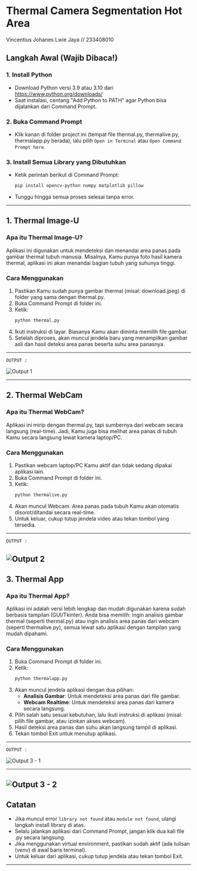 # Thermal Camera Segmentation Hot Area

Vincentius Johanes Lwie Jaya // 233408010

## Langkah Awal (Wajib Dibaca!)

### 1. Install Python
- Download Python versi 3.9 atau 3.10 dari https://www.python.org/downloads/
- Saat instalasi, centang "Add Python to PATH" agar Python bisa dijalankan dari Command Prompt.

### 2. Buka Command Prompt
- Klik kanan di folder project ini (tempat file thermal.py, thermalive.py, thermalapp.py berada), lalu pilih `Open in Terminal` atau `Open Command Prompt here`.

### 3. Install Semua Library yang Dibutuhkan
- Ketik perintah berikut di Command Prompt:
  ```bash
  pip install opencv-python numpy matplotlib pillow
  ```
- Tunggu hingga semua proses selesai tanpa error.

---

## 1. Thermal Image-U

### Apa itu Thermal Image-U?
Aplikasi ini digunakan untuk mendeteksi dan menandai area panas pada gambar thermal tubuh manusia. Misalnya, Kamu punya foto hasil kamera thermal, aplikasi ini akan menandai bagian tubuh yang suhunya tinggi.

### Cara Menggunakan
1. Pastikan Kamu sudah punya gambar thermal (misal: download.jpeg) di folder yang sama dengan thermal.py.
2. Buka Command Prompt di folder ini.
3. Ketik:
   ```bash
   python thermal.py
   ```
4. Ikuti instruksi di layar. Biasanya Kamu akan diminta memilih file gambar.
5. Setelah diproses, akan muncul jendela baru yang menampilkan gambar asli dan hasil deteksi area panas beserta suhu area panasnya.

---
`OUTPUT :`

![Output 1](/src/Out1.png)

---

## 2. Thermal WebCam

### Apa itu Thermal WebCam?
Aplikasi ini mirip dengan thermal.py, tapi sumbernya dari webcam secara langsung (real-time). Jadi, Kamu juga bisa melihat area panas di tubuh Kamu secara langsung lewat kamera laptop/PC.

### Cara Menggunakan
1. Pastikan webcam laptop/PC Kamu aktif dan tidak sedang dipakai aplikasi lain.
2. Buka Command Prompt di folder ini.
3. Ketik:
   ```bash
   python thermalive.py
   ```
4. Akan muncul Webcam. Area panas pada tubuh Kamu akan otomatis disorot/ditandai secara real-time.
5. Untuk keluar, cukup tutup jendela video atau tekan tombol yang tersedia.

---
`OUTPUT :`

![Output 2](/src/Out2.png)
---

## 3. Thermal App

### Apa itu Thermal App?
Aplikasi ini adalah versi lebih lengkap dan mudah digunakan karena sudah berbasis tampilan (GUI/Tkinter). Anda bisa memilih: ingin analisis gambar thermal (seperti thermal.py) atau ingin analisis area panas dari webcam (seperti thermalive.py), semua lewat satu aplikasi dengan tampilan yang mudah dipahami.

### Cara Menggunakan
1. Buka Command Prompt di folder ini.
2. Ketik:
   ```bash
   python thermalapp.py
   ```
3. Akan muncul jendela aplikasi dengan dua pilihan:
   - **Analisis Gambar**: Untuk mendeteksi area panas dari file gambar.
   - **Webcam Realtime**: Untuk mendeteksi area panas dari kamera secara langsung.
4. Pilih salah satu sesuai kebutuhan, lalu ikuti instruksi di aplikasi (misal: pilih file gambar, atau izinkan akses webcam).
5. Hasil deteksi area panas dan suhu akan langsung tampil di aplikasi.
6. Tekan tombol Exit untuk menutup aplikasi.

---
`OUTPUT :`

![Output 3 - 1](/src/Out3-1.png)

---

![Output 3 - 2](/src/Out3-2.png)
---

## Catatan 
- Jika muncul error `library not found` atau `module not found`, ulangi langkah install library di atas.
- Selalu jalankan aplikasi dari Command Prompt, jangan klik dua kali file .py secara langsung.
- Jika menggunakan virtual environment, pastikan sudah aktif (ada tulisan (venv) di awal baris terminal).
- Untuk keluar dari aplikasi, cukup tutup jendela atau tekan tombol Exit.

---
